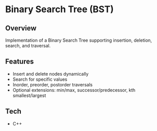# Binary Search Tree (BST)

## Overview
Implementation of a Binary Search Tree supporting insertion, deletion, search, and traversal.

## Features
- Insert and delete nodes dynamically
- Search for specific values
- Inorder, preorder, postorder traversals
- Optional extensions: min/max, successor/predecessor, kth smallest/largest

## Tech
- C++
